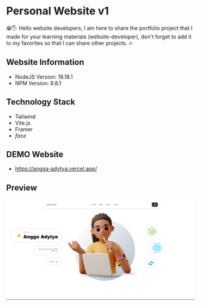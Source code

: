 # Personal Website v1

😁🖐️ Hello website developers, I am here to share the portfolio project that I made for your learning materials (website-developer), don't forget to add it to my favorites so that I can share other projects. 🔥

## Website Information
- NodeJS Version: 18.18.1
- NPM Version: 9.8.1

## Technology Stack
- Tailwind
- Vite.js
- Framer
- <i class="material-icons">face</i>


## DEMO Website
- https://angga-adytya.vercel.app/

## Preview
![Preview](src/assets/projects/AnggaPorto.png)
